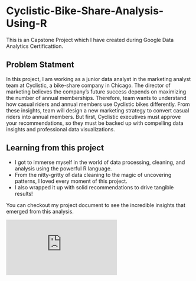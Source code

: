 # Cyclistic-Bike-Share-Analysis-Using-R
This is an Capstone Project which I have created during Google Data Analytics Certificattion.

## Problem Statment
In this project, I am working as a junior data analyst in the marketing analyst team at Cyclistic, a bike-share company in Chicago. The director
of marketing believes the company’s future success depends on maximizing the number of annual memberships. Therefore,
team wants to understand how casual riders and annual members use Cyclistic bikes differently. From these insights,
team will design a new marketing strategy to convert casual riders into annual members. But first, Cyclistic executives
must approve your recommendations, so they must be backed up with compelling data insights and professional data
visualizations.

## Learning from this project
- I got to immerse myself in the world of data processing, cleaning, and analysis using the powerful R language.
- From the nitty-gritty of data cleaning to the magic of uncovering patterns, I loved every moment of this project.
- I also wrapped it up with solid recommendations to drive tangible results!

You can checkout my project document to see the incredible insights that emerged from this analysis.

![project](https://github.com/Sid-TheAnalyst/Cyclistic-Bike-Share-Analysis-Using-R/blob/main/Cyclistic%20Bike%20Share%20Analysis/Google%20Capstone%20Project%20PDF%20File.pdf)
